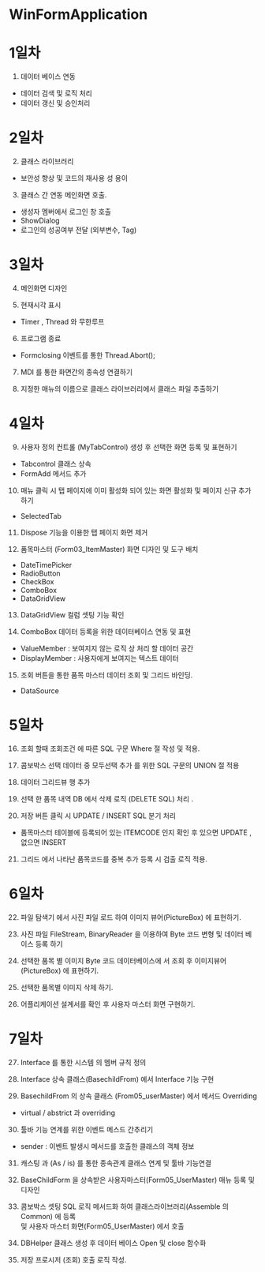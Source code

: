# WinFormApplication

# 1일차
1. 데이터 베이스 연동
  - 데이터 검색 및 로직 처리 
  - 데이터 갱신 및 승인처리 

# 2일차
2. 클래스 라이브러리 
  - 보안성 향상 및 코드의 재사용 성 용이

3. 클래스 간 연동 메인화면 호출. 
  - 생성자 멤버에서 로그인 창 호출 
  - ShowDialog
  - 로그인의 성공여부 전달 (외부변수, Tag)

# 3일차
4. 메인화면 디자인 

5. 현재시각 표시 
 - Timer , Thread 와 무한루프

6. 프로그램 종료
 - Formclosing 이벤트를 통한 Thread.Abort();

7. MDI 를 통한 화면간의 종속성 연결하기

8. 지정한 매뉴의 이름으로 클래스 라이브러리에서 클래스 파일 추출하기

# 4일차
9. 사용자 정의 컨트롤 (MyTabControl) 생성 후 선택한 화면 등록 및 표현하기
  - Tabcontrol 클래스 상속
  - FormAdd 메서드 추가

10. 매뉴 클릭 시  탭 페이지에 이미 활성화 되어 있는 화면 활성화 및 페이지 신규 추가 하기
   - SelectedTab

11. Dispose 기능을 이용한 탭 페이지 화면 제거 

12. 품목마스터 (Form03_ItemMaster) 화면 디자인 및 도구 배치 
   - DateTimePicker
   - RadioButton
   - CheckBox
   - ComboBox
   - DataGridView

13.  DataGridView 컬럼 셋팅 기능 확인

14.  ComboBox 데이터 등록을 위한 데이터베이스 연동 및 표현
   - ValueMember   : 보여지지 않는 로직 상 처리 할 데이터 공간
   - DisplayMember : 사용자에게 보여지는 텍스트 데이터

15. 조회 버튼을 통한 품목 마스터 데이터 조회 및 그리드 바인딩. 
  - DataSource

# 5일차
16. 조회 할때 조회조건 에 따른 SQL 구문 Where 절 작성 및 적용. 

17. 콤보박스 선택 데이터 중 모두선택 추가 를 위한 SQL 구문의 UNION 절 적용

18. 데이터 그리드뷰 행 추가 

19. 선택 한 품목 내역 DB 에서 삭제 로직 (DELETE SQL) 처리 . 

20. 저장 버튼 클릭 시 UPDATE / INSERT SQL 분기 처리 
  - 품목마스터 테이블에 등록되어 있는 ITEMCODE 인지 확인 후 있으면 UPDATE , 없으면 INSERT

21. 그리드 에서 나타난 품목코드를 중복 추가 등록 시 검출 로직 적용. 

# 6일차 
22. 파일 탐색기 에서 사진 파일 로드 하여 이미지 뷰어(PictureBox) 에 표현하기. 

23. 사진 파일 FileStream, BinaryReader 을 이용하여 Byte 코드 변형 및 데이터 베이스 등록 하기 

24. 선택한 품목 별 이미지 Byte 코드 데이터베이스에 서 조회 후 이미지뷰어(PictureBox) 에 표현하기. 

25. 선택한 품목별 이미지 삭제 하기.

26. 어플리케이션 설계서를 확인 후 사용자 마스터 화면 구현하기. 

# 7일차
27. Interface 를 통한 시스템 의 멤버 규칙 정의 

28. Interface 상속 클래스(BasechildFrom) 에서 Interface 기능 구현 
   
29. BasechildFrom 의 상속 클래스 (From05_userMaster) 에서 메서드 Overriding<br/>
  - virtual / abstrict  과 overriding

30. 툴바 기능 연계를 위한 이벤트 메스드 간추리기 <br/>
  - sender : 이벤트 발생시 메서드를 호출한 클래스의 객체 정보

31. 캐스팅 과 (As / is) 를 통한 종속관계 클래스 연계 및 툴바 기능연결

32. BaseChildForm 을 상속받은 사용자마스터(Form05_UserMaster) 매뉴 등록 및 디자인

33. 콤보박스 셋팅 SQL 로직 메서드화 하여 클래스라이브러리(Assemble 의 Common) 에 등록<br/>
    및 사용자 마스터 화면(Form05_UserMaster) 에서 호출

34. DBHelper 클래스 생성 후 데이터 베이스 Open 및 close 함수화

35. 저장 프로시저 (조회) 호출 로직 작성.
